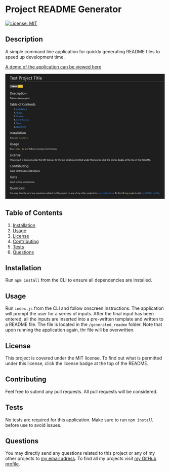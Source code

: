 # Project README Generator

[![License: MIT](https://img.shields.io/badge/License-MIT-yellow.svg)](https://opensource.org/licenses/MIT)

## Description

A simple command line application for quickly generating README files to speed up development time.

[A demo of the application can be viewed here](https://drive.google.com/file/d/1Kt9QDTq-LRW3dmFBWVrjcf8_edQds5pg/view)

![Project README Generator Image](https://github.com/nikolaybutnik/Project-README-Generator/blob/master/project-readme-generator-screenshot.png?raw=true)

## Table of Contents

1. [Installation](#Installation)
2. [Usage](#Usage)
3. [License](#License)
4. [Contributing](#Contributing)
5. [Tests](#Tests)
6. [Questions](#Questions)

## Installation

Run `npm install` from the CLI to ensure all dependencies are installed.

## Usage

Run `index.js` from the CLI and follow onscreen instructions. The application will prompt the user for a series of inputs. After the final input has been entered, all the inputs are inserted into a pre-written
template and written to a README file. The file is located in the `/generated_readme` folder. Note that upon running the application again, thr file will be overwritten.

## License

This project is covered under the MIT license. To find out what is permitted under this license, click the license badge at the top of the README.

## Contributing

Feel free to submit any pull requests. All pull requests will be considered.

## Tests

No tests are required for this application. Make sure to run `npm install` before use to avoid issues.

## Questions

You may directly send any questions related to this project or any of my other projects to [my email adress](mailto:btnk.nik@gmail.com). To find all my projects visit [my GitHub profile](https://github.com/nikolaybutnik).
